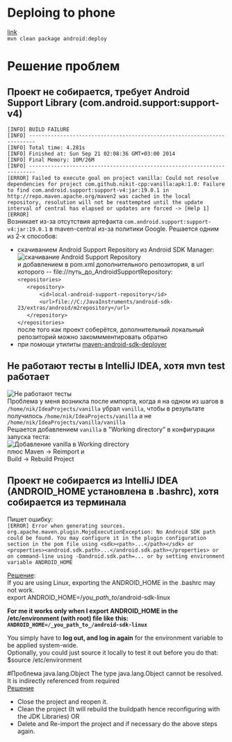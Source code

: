 Deploing to phone
=================
[link](http://stand.spree.de/wiki_details_maven_archetypes "maven-android-archetypes")  
`mvn clean package android:deploy`

Решение проблем
===============
Проект не собирается, требует Android Support Library (com.android.support:support-v4)
--------------------------------------------------------------------------------------
`[INFO] BUILD FAILURE`  
`[INFO] ------------------------------------------------------------------------`  
`[INFO] Total time: 4.281s`  
`[INFO] Finished at: Sun Sep 21 02:08:36 GMT+03:00 2014`  
`[INFO] Final Memory: 10M/26M`  
`[INFO] ------------------------------------------------------------------------`  
`[ERROR] Failed to execute goal on project vanilla: Could not resolve dependencies for project com.github.nikit-cpp:vanilla:apk:1.0: Failure to find com.android.support:support-v4:jar:19.0.1 in http://repo.maven.apache.org/maven2 was cached in the local repository, resolution will not be reattempted until the update interval of central has elapsed or updates are forced -> [Help 1]`  
`[ERROR]`  
Возникает из-за отсутствия артефакта `com.android.support:support-v4:jar:19.0.1` в maven-central из-за политики Google. Решается одним из 2-х способов:  
 * скачиванием Android Support Repository из Android SDK Manager:  
![скачивание Android Support Repository](http://img-fotki.yandex.ru/get/6741/165433899.1/0_1242a3_78c70b2a_orig)  
и добавлением в pom.xml дополнительного репозитория, в url которого -- file://путь_до_AndroidSupportRepository:  
`<repositories>`  
`	<repository>`  
`		<id>local-android-support-repository</id>`  
`		<url>file://C:/JavaInstruments/android-sdk-23/extras/android/m2repository</url>`  
`	</repository>`  
`</repositories>`  
после того как проект соберётся, дополнительный локальный репозиторий можно закоммментировать обратно  
 * при помощи утилиты [maven-android-sdk-deployer](https://github.com/mosabua/maven-android-sdk-deployer)  

Не работают тесты в IntelliJ IDEA, хотя mvn test работает
---------------------------------------------------------
![Не работают тесты](http://img-fotki.yandex.ru/get/6746/165433899.1/0_1262aa_b25db1fa_orig)  
Проблема у меня возникла после импорта, когда я на одном из шагов в `/home/nik/IdeaProjects/vanilla` убрал `vanilla`,
чтобы в результате получилось `/home/nik/IdeaProjects/vanilla` а не `/home/nik/IdeaProjects/vanilla/vanilla`  
Решается добавлением `vanilla` в "Working directory" в конфигурации запуска теста:  
![Добавление vanilla в Working directory](http://img-fotki.yandex.ru/get/6839/165433899.1/0_1262ab_cdae88be_orig)  
плюс Maven -> Reimport и  
Build -> Rebuild Project

Проект не собирается из IntelliJ IDEA (ANDROID_HOME установлена в .bashrc), хотя собирается из терминала
--------------------------------------------------------------------------------------------------------
Пишет ошибку:  
`[ERROR] Error when generating sources.`  
`org.apache.maven.plugin.MojoExecutionException: No Android SDK path could be found. You may configure it in the plugin configuration section in the pom file using <sdk><path>...</path></sdk> or <properties><android.sdk.path>...</android.sdk.path></properties> or on command-line using -Dandroid.sdk.path=... or by setting environment variable ANDROID_HOME`  

[Решение](http://stackoverflow.com/questions/11415997/android-maven-plugin-does-not-get-android-home-env-variable-in-eclipse/17074245#17074245
):  
If you are using Linux, exporting the ANDROID_HOME in the .bashrc may not work.  
export ANDROID_HOME=/_you_path_to_/android-sdk-linux  

**For me it works only when I export ANDROID_HOME in the /etc/environment (with root) file like this:**  
**`ANDROID_HOME=/_you_path_to_/android-sdk-linux`**  

You simply have to **log out, and log in again** for the environment variable to be applied system-wide.  
Optionally, you could just source it locally to test it out before you do that: $source /etc/environment

#Проблема java.lang.Object
The type java.lang.Object cannot be resolved. It is indirectly referenced from required  
[Решение](http://stackoverflow.com/questions/18075343/java-project-in-eclipse-the-type-java-lang-object-cannot-be-resolved-it-is-ind/18075742#18075742)

* Close the project and reopen it.
* Clean the project (It will rebuild the buildpath hence reconfiguring with the JDK Libraries)
OR
* Delete and Re-import the project and if necessary do the above steps again.

